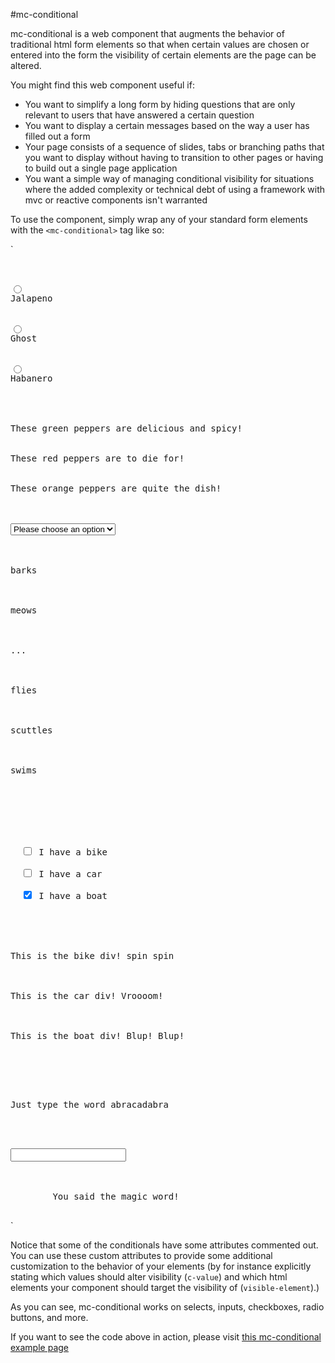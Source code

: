 #mc-conditional

mc-conditional is a web component that augments the behavior of traditional html form elements so that when certain values are chosen or entered into the form the visibility of certain elements are the page can be altered.

You might find this web component useful if:

- You want to simplify a long form by hiding questions that are only relevant to users that have answered a certain question
- You want to display a certain messages based on the way a user has filled out a form
- Your page consists of a sequence of slides, tabs or branching paths that you want to display without having to transition to other pages or having to build out a single page application
- You want a simple way of managing conditional visibility for situations where the added complexity or technical debt of using a framework with mvc or reactive components isn't warranted

To use the component, simply wrap any of your standard form elements with the `<mc-conditional>` tag like so:

`
<pre>
<mc-conditional>
<div>
<input type="radio" id="jalapeno-radio" name="pepper" value="jalapeno">
<label for="jalapeno-radio">Jalapeno</label>
</div>
<div>
<input type="radio" id="ghost-radio" name="pepper" value="ghost">
<label for="ghost-radio">Ghost</label>
</div>
<div>
<input type="radio" id="habanero-radio" name="pepper" value="habanero">
<label for="habanero-radio">Habanero</label>
</div>
</mc-conditional>

<div id="jalapeno">
These green peppers are delicious and spicy!
</div>
<div id="ghost">
These red peppers are to die for!
</div>
<div id="habanero">
These orange peppers are quite the dish!
</div>

<mc-conditional> <!-- c-value="parrot" visible-element=".form-controls"> -->
<select name="pets" id="pet-select">
    <option value=""> Please choose an option </option>
    <option value="dog">Dog</option>
    <option value="cat">Cat</option>
    <option value="hamster">Hamster</option>
    <option value="parrot">Parrot</option>
    <option value="spider">Spider</option>
    <option value="goldfish">Goldfish</option>
</select>
</mc-conditional>

<div id="dog">
barks
</div>

<div id="cat">
meows
</div>

<div id="hamster">
...
</div>

<div id="parrot">
flies
</div>

<div id="spider">
scuttles
</div>

<div id="goldfish">
swims
</div>





<mc-conditional>
  <input type="checkbox" name="vehicle" value="Bike"> I have a bike<br>
  <input type="checkbox" name="vehicle" value="Car"> I have a car<br>
  <input type="checkbox" name="vehicle" value="Boat" checked> I have a boat<br>
</mc-conditional>


<div id="Bike">
This is the bike div! spin spin
</div>

<div id="Car">
This is the car div! Vroooom!
</div>

<div id="Boat">
This is the boat div! Blup! Blup!
</div>




<p>Just type the word abracadabra</p>

<mc-conditional>
<input type="text" name="magic-word">
</mc-conditional>

<div id="abracadabra" class="mc-conditional-out">
        You said the magic word!
</div>
</pre>
`

Notice that some of the conditionals have some attributes commented out. You can use these custom attributes to provide some additional customization to the behavior of your elements (by for instance explicitly stating which values should alter visibility (`c-value`) and which html elements your component should target the visibility of (`visible-element`).)

As you can see, mc-conditional works on selects, inputs, checkboxes, radio buttons, and more.

If you want to see the code above in action, please visit [this mc-conditional example page](https://matthewscottconroy.github.io/mc-conditional/) 
